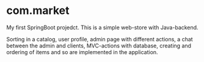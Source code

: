 # com.market
My first SpringBoot projedct. This is a simple web-store with Java-backend.

Sorting in a catalog, user profile, admin page with different actions, a chat between the admin and clients, MVC-actions with database, creating and ordering of items and so are implemented in the application.
